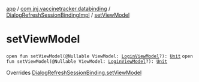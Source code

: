 [app](../../index.md) / [com.jnj.vaccinetracker.databinding](../index.md) / [DialogRefreshSessionBindingImpl](index.md) / [setViewModel](./set-view-model.md)

# setViewModel

`open fun setViewModel(@Nullable ViewModel: `[`LoginViewModel`](../../com.jnj.vaccinetracker.login/-login-view-model/index.md)`?): `[`Unit`](https://kotlinlang.org/api/latest/jvm/stdlib/kotlin/-unit/index.html)
`open fun setViewModel(@Nullable ViewModel: `[`LoginViewModel`](../../com.jnj.vaccinetracker.login/-login-view-model/index.md)`?): `[`Unit`](https://kotlinlang.org/api/latest/jvm/stdlib/kotlin/-unit/index.html)

Overrides [DialogRefreshSessionBinding.setViewModel](../-dialog-refresh-session-binding/set-view-model.md)

